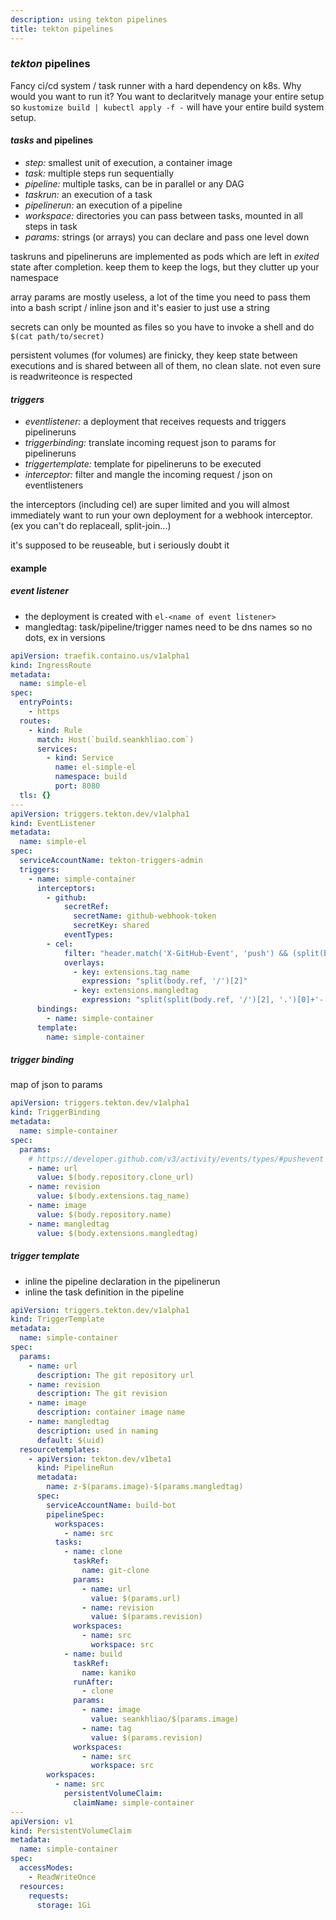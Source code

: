 ```yaml
---
description: using tekton pipelines
title: tekton pipelines
---
```


### _tekton_ pipelines

Fancy ci/cd system / task runner with a hard dependency on k8s.
Why would you want to run it?
You want to declaritvely manage your entire setup so
`kustomize build | kubectl apply -f -` will have your entire build system setup.

#### _tasks_ and pipelines

- _step:_ smallest unit of execution, a container image
- _task:_ multiple steps run sequentially
- _pipeline:_ multiple tasks, can be in parallel or any DAG
- _taskrun:_ an execution of a task
- _pipelinerun:_ an execution of a pipeline
- _workspace:_ directories you can pass between tasks, mounted in all steps in task
- _params:_ strings (or arrays) you can declare and pass one level down

taskruns and pipelineruns are implemented as pods
which are left in _exited_ state after completion.
keep them to keep the logs, but they clutter up your namespace

array params are mostly useless,
a lot of the time you need to pass them into a bash script / inline json
and it's easier to just use a string

secrets can only be mounted as files so you have to invoke a shell and do `$(cat path/to/secret)`

persistent volumes (for volumes) are finicky,
they keep state between executions
and is shared between all of them, no clean slate.
not even sure is readwriteonce is respected

#### _triggers_

- _eventlistener:_ a deployment that receives requests and triggers pipelineruns
- _triggerbinding:_ translate incoming request json to params for pipelineruns
- _triggertemplate:_ template for pipelineruns to be executed
- _interceptor:_ filter and mangle the incoming request / json on eventlisteners

the interceptors (including cel) are super limited
and you will almost immediately want to run your own deployment
for a webhook interceptor. (ex you can't do replaceall, split-join...)

it's supposed to be reuseable, but i seriously doubt it

#### example

##### _event_ listener

- the deployment is created with `el-<name of event listener>`
- mangledtag: task/pipeline/trigger names need to be dns names so no dots, ex in versions

```yaml
apiVersion: traefik.containo.us/v1alpha1
kind: IngressRoute
metadata:
  name: simple-el
spec:
  entryPoints:
    - https
  routes:
    - kind: Rule
      match: Host(`build.seankhliao.com`)
      services:
        - kind: Service
          name: el-simple-el
          namespace: build
          port: 8080
  tls: {}
---
apiVersion: triggers.tekton.dev/v1alpha1
kind: EventListener
metadata:
  name: simple-el
spec:
  serviceAccountName: tekton-triggers-admin
  triggers:
    - name: simple-container
      interceptors:
        - github:
            secretRef:
              secretName: github-webhook-token
              secretKey: shared
            eventTypes:
        - cel:
            filter: "header.match('X-GitHub-Event', 'push') && (split(body.ref, '/')[1] == 'tags') && (body.repository.name in ['calproxy', 'goproxy', 'http-server', 'statslogger', 'vanity', 'webstyle'])"
            overlays:
              - key: extensions.tag_name
                expression: "split(body.ref, '/')[2]"
              - key: extensions.mangledtag
                expression: "split(split(body.ref, '/')[2], '.')[0]+'-'+split(split(body.ref, '/')[2], '.')[1]+'-'+split(split(body.ref, '/')[2], '.')[2]"
      bindings:
        - name: simple-container
      template:
        name: simple-container
```

##### _trigger_ binding

map of json to params

```yaml
apiVersion: triggers.tekton.dev/v1alpha1
kind: TriggerBinding
metadata:
  name: simple-container
spec:
  params:
    # https://developer.github.com/v3/activity/events/types/#pushevent
    - name: url
      value: $(body.repository.clone_url)
    - name: revision
      value: $(body.extensions.tag_name)
    - name: image
      value: $(body.repository.name)
    - name: mangledtag
      value: $(body.extensions.mangledtag)
```

##### _trigger_ template

- inline the pipeline declaration in the pipelinerun
- inline the task definition in the pipeline

```yaml
apiVersion: triggers.tekton.dev/v1alpha1
kind: TriggerTemplate
metadata:
  name: simple-container
spec:
  params:
    - name: url
      description: The git repository url
    - name: revision
      description: The git revision
    - name: image
      description: container image name
    - name: mangledtag
      description: used in naming
      default: $(uid)
  resourcetemplates:
    - apiVersion: tekton.dev/v1beta1
      kind: PipelineRun
      metadata:
        name: z-$(params.image)-$(params.mangledtag)
      spec:
        serviceAccountName: build-bot
        pipelineSpec:
          workspaces:
            - name: src
          tasks:
            - name: clone
              taskRef:
                name: git-clone
              params:
                - name: url
                  value: $(params.url)
                - name: revision
                  value: $(params.revision)
              workspaces:
                - name: src
                  workspace: src
            - name: build
              taskRef:
                name: kaniko
              runAfter:
                - clone
              params:
                - name: image
                  value: seankhliao/$(params.image)
                - name: tag
                  value: $(params.revision)
              workspaces:
                - name: src
                  workspace: src
        workspaces:
          - name: src
            persistentVolumeClaim:
              claimName: simple-container
---
apiVersion: v1
kind: PersistentVolumeClaim
metadata:
  name: simple-container
spec:
  accessModes:
    - ReadWriteOnce
  resources:
    requests:
      storage: 1Gi
```
